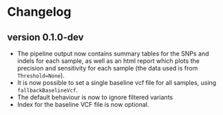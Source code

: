 Changelog
==========

<!--

Newest changes should be on top.

This document is user facing. Please word the changes in such a way
that users understand how the changes affect the new version.
-->

version 0.1.0-dev
-----------------
- The pipeline output now contains summary tables for the SNPs and indels for
  each sample, as well as an html report which plots the precision and
  sensitivity for each sample (the data used is from `Threshold=None`).
- It is now possible to set a single baseline vcf file for all samples, using
  `fallbackBaselineVcf`.
- The default behaviour is now to ignore filtered variants
- Index for the baseline VCF file is now optional.
